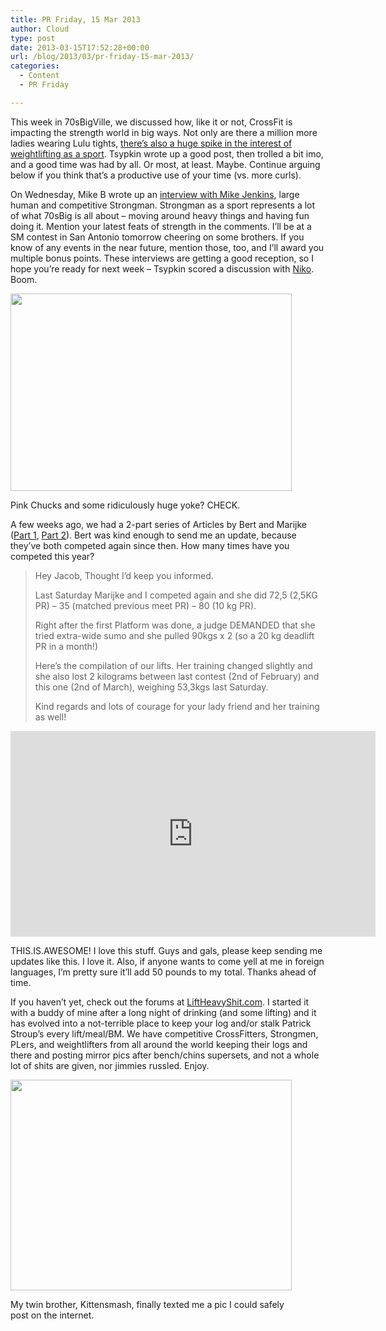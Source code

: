 ```yaml
---
title: PR Friday, 15 Mar 2013
author: Cloud
type: post
date: 2013-03-15T17:52:28+00:00
url: /blog/2013/03/pr-friday-15-mar-2013/
categories:
  - Content
  - PR Friday

---
```

This week in 70sBigVille, we discussed how, like it or not, CrossFit is impacting the strength world in big ways. Not only are there a million more ladies wearing Lulu tights, <a title="Click here, get gainz" href="/blog/2013/03/some-truths-about-crossfit-and-weightlifting/" target="_blank">there&#8217;s also a huge spike in the interest of weightlifting as a sport</a>. Tsypkin wrote up a good post, then trolled a bit imo, and a good time was had by all. Or most, at least. Maybe. Continue arguing below if you think that&#8217;s a productive use of your time (vs. more curls).

On Wednesday, Mike B wrote up an <a title="Click here if you want to live" href="/blog/2013/03/interview-with-mike-jenkins/" target="_blank">interview with Mike Jenkins</a>, large human and competitive Strongman. Strongman as a sport represents a lot of what 70sBig is all about &#8211; moving around heavy things and having fun doing it. Mention your latest feats of strength in the comments. I&#8217;ll be at a SM contest in San Antonio tomorrow cheering on some brothers. If you know of any events in the near future, mention those, too, and I&#8217;ll award you multiple bonus points. These interviews are getting a good reception, so I hope you&#8217;re ready for next week &#8211; Tsypkin scored a discussion with <a title="Niko is Awesome" href="http://www.garageinkpowerteam.com/Garage-Ink-Lifters.html" target="_blank">Niko</a>. Boom.

<div id="attachment_8853" style="width: 460px" class="wp-caption aligncenter">
  <a href="/blog/2013/03/pr-friday-15-mar-2013/jenkins/" rel="attachment wp-att-8853"><img aria-describedby="caption-attachment-8853" data-attachment-id="8853" data-permalink="/blog/2013/03/pr-friday-15-mar-2013/jenkins/" data-orig-file="/2013/03/jenkins.jpg" data-orig-size="720,507" data-comments-opened="1" data-image-meta="{&quot;aperture&quot;:&quot;0&quot;,&quot;credit&quot;:&quot;&quot;,&quot;camera&quot;:&quot;&quot;,&quot;caption&quot;:&quot;&quot;,&quot;created_timestamp&quot;:&quot;0&quot;,&quot;copyright&quot;:&quot;&quot;,&quot;focal_length&quot;:&quot;0&quot;,&quot;iso&quot;:&quot;0&quot;,&quot;shutter_speed&quot;:&quot;0&quot;,&quot;title&quot;:&quot;&quot;}" data-image-title="Mike Jenkins" data-image-description="" data-medium-file="/2013/03/jenkins-200x140.jpg" data-large-file="/2013/03/jenkins-450x316.jpg" class="size-large wp-image-8853" src="/2013/03/jenkins-450x316.jpg" alt="" width="450" height="316" srcset="/2013/03/jenkins-450x316.jpg 450w, /2013/03/jenkins-150x105.jpg 150w, /2013/03/jenkins-200x140.jpg 200w, /2013/03/jenkins-426x300.jpg 426w, /2013/03/jenkins.jpg 720w" sizes="(max-width: 450px) 100vw, 450px" /></a>
  
  <p id="caption-attachment-8853" class="wp-caption-text">
    Pink Chucks and some ridiculously huge yoke? CHECK.
  </p>
</div>

A few weeks ago, we had a 2-part series of Articles by Bert and Marijke (<a title="Part 1" href="/blog/2013/02/berts-lady-friend-part-one/" target="_blank">Part 1</a>, <a title="Part 2" href="/blog/2013/02/berts-lady-friend-part-two/" target="_blank">Part 2</a>). Bert was kind enough to send me an update, because they&#8217;ve both competed again since then. How many times have you competed this year?

> Hey Jacob, Thought I&#8217;d keep you informed.
> 
> Last Saturday Marijke and I competed again and she did 72,5 (2,5KG PR) &#8211; 35 (matched previous meet PR) &#8211; 80 (10 kg PR).
> 
> Right after the first Platform was done, a judge DEMANDED that she tried extra-wide sumo and she pulled 90kgs x 2 (so a 20 kg deadlift PR in a month!)
> 
> Here&#8217;s the compilation of our lifts. Her training changed slightly and she also lost 2 kilograms between last contest (2nd of February) and this one (2nd of March), weighing 53,3kgs last Saturday.
> 
> Kind regards and lots of courage for your lady friend and her training as well!

<span class="embed-youtube" style="text-align:center; display: block;"><iframe class='youtube-player' type='text/html' width='584' height='329' src='https://www.youtube.com/embed/LLTS82dYbDU?version=3&#038;rel=1&#038;fs=1&#038;autohide=2&#038;showsearch=0&#038;showinfo=1&#038;iv_load_policy=1&#038;wmode=transparent' allowfullscreen='true' style='border:0;'></iframe></span>

THIS.IS.AWESOME! I love this stuff. Guys and gals, please keep sending me updates like this. I love it. Also, if anyone wants to come yell at me in foreign languages, I&#8217;m pretty sure it&#8217;ll add 50 pounds to my total. Thanks ahead of time.

If you haven&#8217;t yet, check out the forums at <a title="#WINNING" href="http://liftheavyshit.com/forum/" target="_blank">LiftHeavyShit.com</a>. I started it with a buddy of mine after a long night of drinking (and some lifting) and it has evolved into a not-terrible place to keep your log and/or stalk Patrick Stroup&#8217;s every lift/meal/BM. We have competitive CrossFitters, Strongmen, PLers, and weightlifters from all around the world keeping their logs and there and posting mirror pics after bench/chins supersets, and not a whole lot of shits are given, nor jimmies russled. Enjoy.

<div id="attachment_8855" style="width: 460px" class="wp-caption aligncenter">
  <a href="/blog/2013/03/pr-friday-15-mar-2013/holmy/" rel="attachment wp-att-8855"><img aria-describedby="caption-attachment-8855" data-attachment-id="8855" data-permalink="/blog/2013/03/pr-friday-15-mar-2013/holmy/" data-orig-file="/2013/03/holmy.jpg" data-orig-size="640,480" data-comments-opened="1" data-image-meta="{&quot;aperture&quot;:&quot;0&quot;,&quot;credit&quot;:&quot;&quot;,&quot;camera&quot;:&quot;&quot;,&quot;caption&quot;:&quot;&quot;,&quot;created_timestamp&quot;:&quot;0&quot;,&quot;copyright&quot;:&quot;&quot;,&quot;focal_length&quot;:&quot;0&quot;,&quot;iso&quot;:&quot;0&quot;,&quot;shutter_speed&quot;:&quot;0&quot;,&quot;title&quot;:&quot;&quot;}" data-image-title="holmy" data-image-description="" data-medium-file="/2013/03/holmy-200x150.jpg" data-large-file="/2013/03/holmy-450x337.jpg" class="size-large wp-image-8855" src="/2013/03/holmy-450x337.jpg" alt="" width="450" height="337" srcset="/2013/03/holmy-450x337.jpg 450w, /2013/03/holmy-150x112.jpg 150w, /2013/03/holmy-200x150.jpg 200w, /2013/03/holmy-400x300.jpg 400w, /2013/03/holmy.jpg 640w" sizes="(max-width: 450px) 100vw, 450px" /></a>
  
  <p id="caption-attachment-8855" class="wp-caption-text">
    My twin brother, Kittensmash, finally texted me a pic I could safely post on the internet.
  </p>
</div>

&nbsp;